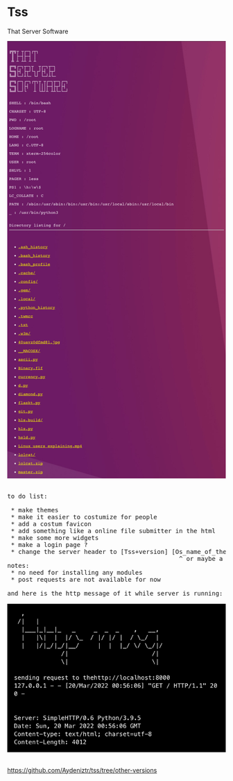 # Tss
That Server Software

<img src='https://github.com/Aydeniztr/tss/blob/main/F281DA6A-B35C-4570-A153-0DAE2E74FB32.jpeg?raw=true'>

<pre>

to do list:

 * make themes
 * make it easier to costumize for people
 * add a costum favicon
 * add something like a online file submitter in the html
 * make some more widgets
 * make a login page ?
 * change the server header to [Tss+version] [Os_name_of_the_server]
                                               ^ or maybe a random generated name
notes:
 * no need for installing any modules
 * post requests are not available for now
 
and here is the http message of it while server is running:

<img src='https://github.com/Aydeniztr/tss/blob/main/E18D268E-9E15-40E9-82F5-D4C36E5461D5.jpeg?raw=true'>

</pre>

https://github.com/Aydeniztr/tss/tree/other-versions

